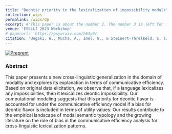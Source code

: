 ```yaml
---
title: "Deontic priority in the lexicalization of impossibility modals"
collection: wips
permalink: /wips/dp
excerpt: #'This paper is about the number 2. The number 3 is left for future work.' date: 
venue: 'ESSLLI 2023 Workshop'
# paperurl: 'https://psyarxiv.com/h63y9/'
citation: 'Uegaki, W., Mucha, A., Imel, N., & Steinert-Threlkeld, S. (2023). &quot;Deontic priority in the lexicalization of impossibility modals.&quot; PsyArXiv.'
---
```


[![Preprent](https://img.shields.io/badge/preprint-lightblue)](https://psyarxiv.com/h63y9/)

### Abstract

This paper presents a new cross-linguistic generalization in the domain of modality and explores its explanation in terms of communicative efficiency. Based on original data elicitation, we observe that, if a language lexicalizes any impossibilities, then it lexicalizes deontic impossibility. Our computational modeling suggests that this priority for deontic flavor is accounted for under the communicative efficiency model if a bias for deontic flavor is included in terms of utility values. Our results contribute to the empirical landscape of modal semantic typology and the growing literature on the role of bias in the communicative efficiency analysis for cross-linguistic lexicalization patterns.
